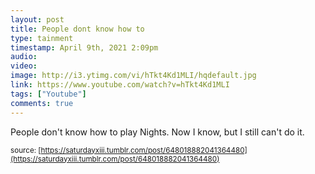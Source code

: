 ```yaml
---
layout: post
title: People dont know how to 
type: tainment
timestamp: April 9th, 2021 2:09pm
audio: 
video: 
image: http://i3.ytimg.com/vi/hTkt4Kd1MLI/hqdefault.jpg
link: https://www.youtube.com/watch?v=hTkt4Kd1MLI
tags: ["Youtube"]
comments: true
---
```

People don't know how to play Nights.  Now I know, but I still can't do it.
  
<small>source: [https://saturdayxiii.tumblr.com/post/648018882041364480](https://saturdayxiii.tumblr.com/post/648018882041364480)</small>